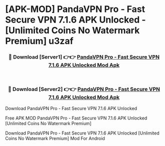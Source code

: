 # [APK-MOD] PandaVPN Pro - Fast Secure VPN 7.1.6 APK Unlocked - [Unlimited Coins No Watermark Premium] u3zaf



<div align="center">
<h3>🔴 Download [Server1] 👉👉 <a href="https://momento.my/?title=PandaVPN_Pro_-_Fast_Secure_VPN_7.1.6_APK_Unlocked">PandaVPN Pro - Fast Secure VPN 7.1.6 APK Unlocked Mod Apk</a></h3><br>

<h3>🔴 Download [Server2] 👉👉 <a href="https://momento.my/?title=PandaVPN_Pro_-_Fast_Secure_VPN_7.1.6_APK_Unlocked">PandaVPN Pro - Fast Secure VPN 7.1.6 APK Unlocked Mod Apk</a></h3>
</div>



Download PandaVPN Pro - Fast Secure VPN 7.1.6 APK Unlocked 

Free APK MOD PandaVPN Pro - Fast Secure VPN 7.1.6 APK Unlocked [Unlimited Coins No Watermark Premium]

Download PandaVPN Pro - Fast Secure VPN 7.1.6 APK Unlocked [Unlimited Coins No Watermark Premium] Mod For Android
